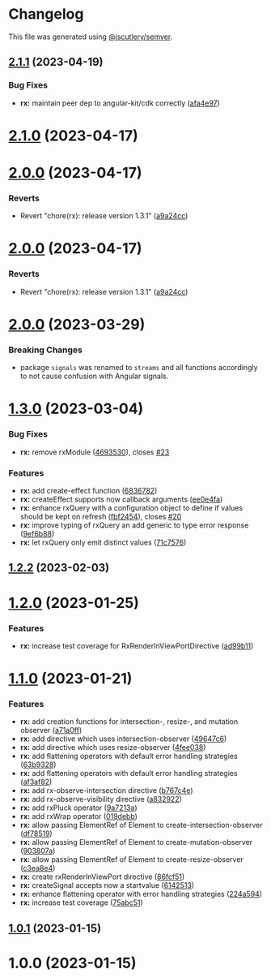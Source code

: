# Changelog

This file was generated using [@jscutlery/semver](https://github.com/jscutlery/semver).

## [2.1.1](https://github.com/code-workers-io/angular-kit/compare/rx-2.1.0...rx-2.1.1) (2023-04-19)


### Bug Fixes

* **rx:** maintain peer dep to angular-kit/cdk correctly ([afa4e97](https://github.com/code-workers-io/angular-kit/commit/afa4e97c6e616d05af4bbe1cfbda6d37b9c6adef))



# [2.1.0](https://github.com/code-workers-io/angular-kit/compare/rx-2.0.0...rx-2.1.0) (2023-04-17)



# [2.0.0](https://github.com/code-workers-io/angular-kit/compare/rx-1.3.0...rx-2.0.0) (2023-04-17)


### Reverts

* Revert "chore(rx): release version 1.3.1" ([a9a24cc](https://github.com/code-workers-io/angular-kit/commit/a9a24ccc7daafd3e29b77433656901406cc472d9))



# [2.0.0](https://github.com/code-workers-io/angular-kit/compare/rx-1.3.0...rx-2.0.0) (2023-04-17)


### Reverts

* Revert "chore(rx): release version 1.3.1" ([a9a24cc](https://github.com/code-workers-io/angular-kit/commit/a9a24ccc7daafd3e29b77433656901406cc472d9))



# [2.0.0](https://github.com/code-workers-io/angular-kit/compare/rx-1.3.0...rx-2.0.0) (2023-03-29)

### Breaking Changes
* package `signals` was renamed to `streams` and all functions accordingly to not cause confusion with Angular signals.


# [1.3.0](https://github.com/code-workers-io/angular-kit/compare/rx-1.2.2...rx-1.3.0) (2023-03-04)


### Bug Fixes

* **rx:** remove rxModule ([4693530](https://github.com/code-workers-io/angular-kit/commit/46935301d41919829068e6c76b6f5eeac4f55016)), closes [#23](https://github.com/code-workers-io/angular-kit/issues/23)


### Features

* **rx:** add create-effect function ([6836782](https://github.com/code-workers-io/angular-kit/commit/6836782049a59c9ff1ff2b6ef3436b382a4e58ab))
* **rx:** createEffect supports now callback arguments ([ee0e4fa](https://github.com/code-workers-io/angular-kit/commit/ee0e4faee8ebe30912c31f0a6b2b07feb04dcbed))
* **rx:** enhance rxQuery with a configuration object to define if values should be kept on refresh ([fbf2454](https://github.com/code-workers-io/angular-kit/commit/fbf2454307e312668b1747fdf458bff14a83c548)), closes [#20](https://github.com/code-workers-io/angular-kit/issues/20)
* **rx:** improve typing of rxQuery an add generic to type error response ([9ef6b88](https://github.com/code-workers-io/angular-kit/commit/9ef6b88915864dc944722432a1549f623303d37b))
* **rx:** let rxQuery only emit distinct values ([71c7576](https://github.com/code-workers-io/angular-kit/commit/71c75762c344b725befdf2d7bee14c0bd6eba99d))



## [1.2.2](https://github.com/code-workers-io/angular-kit/compare/rx-1.2.1...rx-1.2.2) (2023-02-03)



# [1.2.0](https://github.com/code-workers-io/angular-kit/compare/rx-1.1.0...rx-1.2.0) (2023-01-25)
### Features
* **rx:** increase test coverage for RxRenderInViewPortDirective ([ad99b11](https://github.com/code-workers-io/angular-kit/commit/ad99b11e64397ba817dc16b7775d528fdb1e78ac))


# [1.1.0](https://github.com/code-workers-io/angular-kit/compare/rx-1.0.1...rx-1.1.0) (2023-01-21)


### Features

* **rx:** add creation functions for intersection-, resize-, and mutation observer ([a71a0ff](https://github.com/code-workers-io/angular-kit/commit/a71a0ffa8bf6c77c11bcba9f760f4f2c6784cb5f))
* **rx:** add directive which uses intersection-observer ([49647c6](https://github.com/code-workers-io/angular-kit/commit/49647c6b3b5d20fa99f7bba7dfa7f27a78a0e792))
* **rx:** add directive which uses resize-observer ([4fee038](https://github.com/code-workers-io/angular-kit/commit/4fee03821a0207d9290b17826cd4ada3444c197d))
* **rx:** add flattening operators with default error handling strategies ([63b9328](https://github.com/code-workers-io/angular-kit/commit/63b9328937f80ade4d2bc7ab7110dc053464c211))
* **rx:** add flattening operators with default error handling strategies ([af3af82](https://github.com/code-workers-io/angular-kit/commit/af3af828171561bd7a1f91e495535c30c43fb59e))
* **rx:** add rx-observe-intersection directive ([b767c4e](https://github.com/code-workers-io/angular-kit/commit/b767c4e40cc6d021368e18a9b79eb45d54b6b8af))
* **rx:** add rx-observe-visibility directive ([a832922](https://github.com/code-workers-io/angular-kit/commit/a8329221838054a204b1baaa3777a584b68a75aa))
* **rx:** add rxPluck operator ([9a7213a](https://github.com/code-workers-io/angular-kit/commit/9a7213aa4062cf3c6ce6f76c958c1a2603ca5ec7))
* **rx:** add rxWrap operator ([019debb](https://github.com/code-workers-io/angular-kit/commit/019debb1a5a272e978f812144c3f83cfbe8991c8))
* **rx:** allow passing ElementRef of Element to create-intersection-observer ([df78519](https://github.com/code-workers-io/angular-kit/commit/df785196f6603e12cfc87e03160756bbe5d43346))
* **rx:** allow passing ElementRef of Element to create-mutation-observer ([903807a](https://github.com/code-workers-io/angular-kit/commit/903807ae29f523d915c8153e9af723150937c020))
* **rx:** allow passing ElementRef of Element to create-resize-observer ([c3ea8e4](https://github.com/code-workers-io/angular-kit/commit/c3ea8e4e99ed85969ade51e206631ab762f01788))
* **rx:** create rxRenderInViewPort directive ([86fcf51](https://github.com/code-workers-io/angular-kit/commit/86fcf518f1ff5464e732d73f116bdeefc8a22fdb))
* **rx:** createSignal accepts now a startvalue ([6142513](https://github.com/code-workers-io/angular-kit/commit/6142513918ceb87d4baaefe69e76dd177a3d38c3))
* **rx:** enhance flattening operator with error handling strategies ([224a594](https://github.com/code-workers-io/angular-kit/commit/224a5948e4d5a5dd47274419578c1967b4d5815d))
* **rx:** increase test coverage ([75abc51](https://github.com/code-workers-io/angular-kit/commit/75abc518ef8702014e3f01708c5598d2d306f5e9))



## [1.0.1](https://github.com/code-workers-io/angular-kit/compare/rx-1.0.0...rx-1.0.1) (2023-01-15)



# 1.0.0 (2023-01-15)
